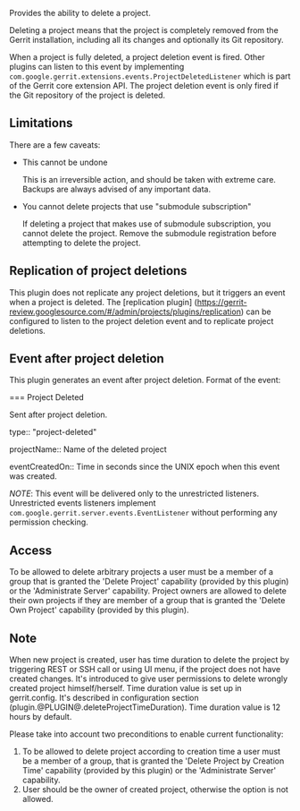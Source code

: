 Provides the ability to delete a project.

Deleting a project means that the project is completely removed from
the Gerrit installation, including all its changes and optionally its
Git repository.

When a project is fully deleted, a project deletion event is fired.
Other plugins can listen to this event by implementing
`com.google.gerrit.extensions.events.ProjectDeletedListener` which is
part of the Gerrit core extension API. The project deletion event is
only fired if the Git repository of the project is deleted.

Limitations
-----------

There are a few caveats:

* This cannot be undone

	This is an irreversible action, and should be taken with extreme
	care. Backups are always advised of any important data.

* You cannot delete projects that use "submodule subscription"

	If deleting a project that makes use of submodule subscription,
	you cannot delete the project. Remove the submodule registration
	before attempting to delete the project.

Replication of project deletions
--------------------------------

This plugin does not replicate any project deletions, but it triggers
an event when a project is deleted. The [replication plugin]
(https://gerrit-review.googlesource.com/#/admin/projects/plugins/replication)
can be configured to listen to the project deletion event and to
replicate project deletions.

Event after project deletion
-----------------------------------

This plugin generates an event after project deletion. Format of
the event:

=== Project Deleted

Sent after project deletion.

type:: "project-deleted"

projectName:: Name of the deleted project

eventCreatedOn:: Time in seconds since the UNIX epoch when this event was
created.

*NOTE*: This event will be delivered only to the unrestricted listeners.
Unrestricted events listeners implement
`com.google.gerrit.server.events.EventListener` without performing any
permission checking.

Access
------

To be allowed to delete arbitrary projects a user must be a member of a
group that is granted the 'Delete Project' capability (provided by this
plugin) or the 'Administrate Server' capability. Project owners are
allowed to delete their own projects if they are member of a group that
is granted the 'Delete Own Project' capability (provided by this
plugin).

Note
------
When new project is created, user has time duration to delete the project
by triggering REST or SSH call or using UI menu, if the project does not
have created changes. It's introduced to give user permissions to delete
wrongly created project himself/herself. Time duration value is set up
in gerrit.config. It's described in configuration section
(plugin.@PLUGIN@.deleteProjectTimeDuration). Time duration value is
12 hours by default.

Please take into account two preconditions to enable current functionality:
1) To be allowed to delete project according to creation time a user must be
a member of a group, that is granted the 'Delete Project by Creation Time'
capability (provided by this plugin) or the 'Administrate Server' capability.
2) User should be the owner of created project, otherwise the option is
not allowed.

